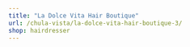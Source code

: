 ```yaml
---
title: "La Dolce Vita Hair Boutique"
url: /chula-vista/la-dolce-vita-hair-boutique-3/
shop: hairdresser
---
```

